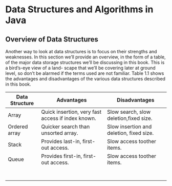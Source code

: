 # Data Structures and Algorithms in Java

## Overview of Data Structures

Another way to look at data structures is to focus on their strengths and weaknesses.
In this section we’ll provide an overview, in the form of a table, of the major data
storage structures we’ll be discussing in this book. This is a bird’s-eye view of a land-
scape that we’ll be covering later at ground level, so don’t be alarmed if the terms
used are not familiar. Table 1.1 shows the advantages and disadvantages of the
various data structures described in this book.

| Data Structure | Advantages                                        | Disadvantages                            |
|----------------|---------------------------------------------------|------------------------------------------|
| Array          | Quick insertion, very fast access if index known. | Slow search, slow deletion,fixed size.   |
| Ordered array  | Quicker search than unsorted array.               | Slow insertion and deletion, fixed size. |
| Stack          | Provides last-in, first-out access.               | Slow access toother items.               |
| Queue          | Provides first-in, first-out access.              | Slow access toother items.               |
|                |                                                   |                                          |
|                |                                                   |                                          |
|                |                                                   |                                          |
|                |                                                   |                                          |
|                |                                                   |                                          |
|                |                                                   |                                          |
|                |                                                   |                                          |
